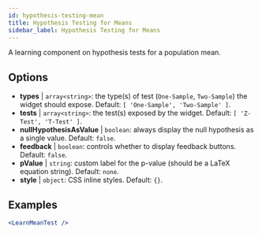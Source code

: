 ```yaml
---
id: hypothesis-testing-mean
title: Hypothesis Testing for Means
sidebar_label: Hypothesis Testing for Means
---
```


A learning component on hypothesis tests for a population mean.

## Options

* __types__ | `array<string>`: the type(s) of test (`One-Sample`, `Two-Sample`) the widget should expose. Default: `[
  'One-Sample',
  'Two-Sample'
]`.
* __tests__ | `array<string>`: the test(s) exposed by the widget. Default: `[
  'Z-Test',
  'T-Test'
]`.
* __nullHypothesisAsValue__ | `boolean`: always display the null hypothesis as a single value. Default: `false`.
* __feedback__ | `boolean`: controls whether to display feedback buttons. Default: `false`.
* __pValue__ | `string`: custom label for the p-value (should be a LaTeX equation string). Default: `none`.
* __style__ | `object`: CSS inline styles. Default: `{}`.


## Examples

```jsx live
<LearnMeanTest />
```

